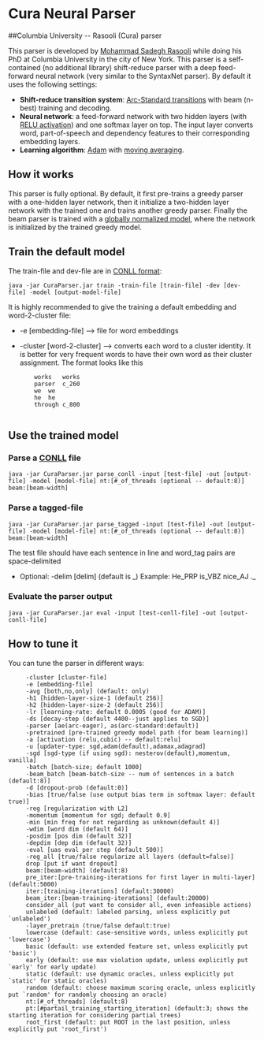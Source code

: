 # Cura Neural Parser

##Columbia University -- Rasooli (Cura) parser

This parser is developed by [Mohammad Sadegh Rasooli](www.cs.columbia.edu/~rasooli/) while doing his PhD at Columbia University in the city of New York. This parser is a self-contained (no additional library) shift-reduce parser with a deep feed-forward neural network (very similar to the SyntaxNet parser). By default it uses the following settings:

* __Shift-reduce transition system__: [Arc-Standard transitions](http://www.aclweb.org/old_anthology/W/W04/W04-0308.pdf) with beam (n-best) training and decoding.
* __Neural network__: a feed-forward network with two hidden layers (with [RELU activation](http://machinelearning.wustl.edu/mlpapers/paper_files/icml2010_NairH10.pdf)) and one softmax layer on top. The input layer converts word, part-of-speech and dependency features to their corresponding embedding layers.
* __Learning algorithm__: [Adam]() with [moving averaging](https://arxiv.org/pdf/1412.6980v8.pdf).


## How it works
This parser is fully optional. By default, it first pre-trains a greedy parser with a one-hidden layer network, then it initialize a two-hidden layer network with the trained one and trains another greedy parser. Finally the beam parser is trained with a [globally normalized model](http://arxiv.org/pdf/1603.06042.pdf), where the network is initialized by the trained greedy model.

## Train the default model
The train-file and dev-file are in [CONLL format](http://ilk.uvt.nl/conll/#dataformat):

```
java -jar CuraParser.jar train -train-file [train-file] -dev [dev-file] -model [output-model-file]
```

It is highly recommended to give the training a default embedding and word-2-cluster file:

* -e [embedding-file] --> file for word embeddings
* -cluster [word-2-cluster] --> converts each word to a cluster identity. It is better for very frequent words to have their own word as their cluster assignment. The format looks like this

	```
		works	works
		parser	c_260
		we	we
		he	he
		through	c_800
			
	```

## Use the trained model

### Parse a [CONLL](http://ilk.uvt.nl/conll/#dataformat) file

```
java -jar CuraParser.jar parse_conll -input [test-file] -out [output-file] -model [model-file] nt:[#_of_threads (optional -- default:8)] beam:[beam-width]
```

### Parse a tagged-file
```
java -jar CuraParser.jar parse_tagged -input [test-file] -out [output-file] -model [model-file] nt:[#_of_threads (optional -- default:8)] beam:[beam-width]
```

The test file should have each sentence in line and word_tag pairs are space-delimited

* Optional:  -delim [delim] (default is \_)
	 	 Example: He_PRP is_VBZ nice_AJ ._
	 	
### Evaluate the parser output

```
java -jar CuraParser.jar eval -input [test-conll-file] -out [output-conll-file]
```

## How to tune it
You can tune the parser in different ways:

		 -cluster [cluster-file]	 	
		 -e [embedding-file] 
	 	 -avg [both,no,only] (default: only)
	 	 -h1 [hidden-layer-size-1 (default 256)] 
	 	 -h2 [hidden-layer-size-2 (default 256)] 
	 	 -lr [learning-rate: default 0.0005 (good for ADAM)] 
	 	 -ds [decay-step (default 4400--just applies to SGD)] 
	 	 -parser [ae(arc-eager), as(arc-standard:default)] 
	 	 -pretrained [pre-trained greedy model path (for beam learning)] 
	 	 -a [activation (relu,cubic) -- default:relu] 
	 	 -u [updater-type: sgd,adam(default),adamax,adagrad] 
	 	 -sgd [sgd-type (if using sgd): nesterov(default),momentum, vanilla] 
	 	 -batch [batch-size; default 1000] 
	 	 -beam_batch [beam-batch-size -- num of sentences in a batch (default:8)] 
	 	 -d [dropout-prob (default:0)] 
	 	 -bias [true/false (use output bias term in softmax layer: default true)] 
	 	 -reg [regularization with L2] 
	 	 -momentum [momentum for sgd; default 0.9] 
	 	 -min [min freq for not regarding as unknown(default 4)] 
	 	 -wdim [word dim (default 64)] 
	 	 -posdim [pos dim (default 32)] 
	 	 -depdim [dep dim (default 32)]  
	 	 -eval [uas eval per step (default 500)] 
	 	 -reg_all [true/false regularize all layers (default=false)] 
	 	 drop [put if want dropout] 
	 	 beam:[beam-width] (default:8)
	 	 pre_iter:[pre-training-iterations for first layer in multi-layer] (default:5000)
	 	 iter:[training-iterations] (default:30000)
	 	 beam_iter:[beam-training-iterations] (default:20000)
	 	 consider_all (put want to consider all, even infeasible actions)
	 	 unlabeled (default: labeled parsing, unless explicitly put `unlabeled')
	 	 -layer_pretrain (true/false default:true)
	 	 lowercase (default: case-sensitive words, unless explicitly put 'lowercase')
	 	 basic (default: use extended feature set, unless explicitly put 'basic')
	 	 early (default: use max violation update, unless explicitly put `early' for early update)
	 	 static (default: use dynamic oracles, unless explicitly put `static' for static oracles)
	 	 random (default: choose maximum scoring oracle, unless explicitly put `random' for randomly choosing an oracle)
	 	 nt:[#_of_threads] (default:8)
	 	 pt:[#partail_training_starting_iteration] (default:3; shows the starting iteration for considering partial trees)
	 	 root_first (default: put ROOT in the last position, unless explicitly put 'root_first')